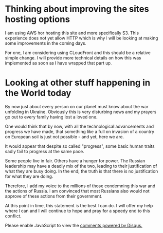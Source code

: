 # Thinking about improving the sites hosting options

I am using AWS hor hosting this site and more specifically S3. This experience does not yet allow HTTP which is why I will be looking at making some improvements in the coming days.

For one, I am considering using CLoudFront and this should be a relative simple change. I will provide more technical details on how this was implemented as soon as I have wrapped that part up.

# Looking at other stuff happening in the World today

By now just about every person on our planet must know about the war unfolding in Ukraine. Obviously this is very disturbing news and my prayers go out to every family having lost a loved one.

One would think that by now, with all the technological advancements and progress we have made, that something like a full on invasion of a country on European soil is just not possible - and yet, here we are. 

It would appear that despite so called "progress", some basic human traits sadly fail to progress at the same pace.

Some people live in fair. Others have a hunger for power. The Russian leadership may have a deadly mix of the two, leading to their justification of what they are busy doing. In the end, the truth is that there is no justification for what they are doing. 

Therefore, I add my voice to the millions of those condemning this war and the actions of Russia. I am convinced that most Russians also would not approve of these actions from their government.

At this point in time, this statement is the best I can do. I will offer my help where I can and I will continue to hope and pray for a speedy end to this conflict.

<div id="disqus_thread"></div>
<script>
    /**
    *  RECOMMENDED CONFIGURATION VARIABLES: EDIT AND UNCOMMENT THE SECTION BELOW TO INSERT DYNAMIC VALUES FROM YOUR PLATFORM OR CMS.
    *  LEARN WHY DEFINING THESE VARIABLES IS IMPORTANT: https://disqus.com/admin/universalcode/#configuration-variables    */
    /*
    var disqus_config = function () {
    this.page.url = PAGE_URL;  // Replace PAGE_URL with your page's canonical URL variable
    this.page.identifier = PAGE_IDENTIFIER; // Replace PAGE_IDENTIFIER with your page's unique identifier variable
    };
    */
    (function() { // DON'T EDIT BELOW THIS LINE
    var d = document, s = d.createElement('script');
    s.src = 'https://nicc777.disqus.com/embed.js';
    s.setAttribute('data-timestamp', +new Date());
    (d.head || d.body).appendChild(s);
    })();
</script>
<noscript>Please enable JavaScript to view the <a href="https://disqus.com/?ref_noscript">comments powered by Disqus.</a></noscript>


